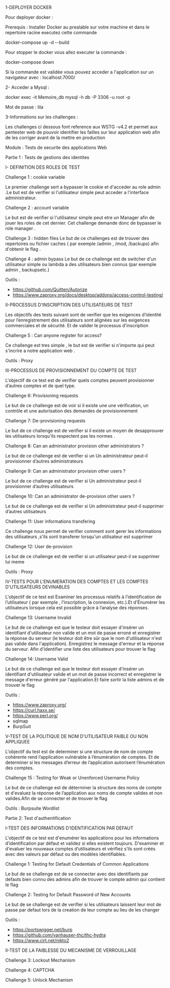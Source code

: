 1-DEPLOYER DOCKER 

Pour deployer docker :

Prerequis : Installer Docker au prealable sur votre machine et dans le repertoire racine  executez cette commande  

docker-compose up -d --build

Pour stopper le docker vous allez executer la commande :

docker-compose down 

Si la commande est validée vous pouvez acceder a l'application sur un navigateur avec : localhost:7000/

2- Acceder a Mysql :

docker exec -it Memoire_db mysql -h db -P 3306 -u root -p

Mot de passe : lila

3-Informations sur les challenges :

Les challenges ci dessous font reference aux WSTG -v4.2 et permet aux pentester web de pouvoir identifier les failles sur leur application web afin de les corriger avant de la mettre en  production

Module : Tests de securite des applications Web 
 
Partie 1 : Tests de gestions des identites

 I- DEFINITION DES ROLES DE TEST 


Challenge 1 : cookie variable 

Le premier challenge sert a bypasser le cookie et d'acceder au role admin .Le but est de verifier si l'utilisateur simple peut acceder a l'interface administrateur.

Challenge 2 : account variable

Le but est de verifier si l'utilisateur simple peut etre un Manager afin de jouer les roles de cet dernier.
Cet challenge demande donc de bypasser le role manager .

Challenge 3 : hidden files
Le but de ce challenges est de trouver des repertoires ou fichier caches ( par exemple /admin , /mod, /backups) afin d'obtenir le flag .

Challenge 4 : admin bypass
Le but de ce challenge est de switcher d'un utilisateur simple ou lambda a des utilisateurs bien connus  (par exemple admin , backupsetc.)

Outils :

- https://github.com/Quitten/Autorize
- https://www.zaproxy.org/docs/desktop/addons/access-control-testing/

II-PROCESSUS D'INSCRIPTION DES UTILISATEURS DE TEST 

Les objectifs des tests suivant sont de verifier que les  exigences d’identité pour l’enregistrement des utilisateurs sont alignées sur les exigences commerciales et de sécurité. Et de valider le processus d'inscription 

Challenge 5 : Can anyone register for access?

Ce challenge est tres simple , le but est de verifier si n'importe qui peut s'incrire a notre application web .

Outils : Proxy

III-PROCESSUS DE PROVISIONNEMENT DU COMPTE DE TEST 
 
 L'objectif de ce test est  de verifier  quels comptes peuvent provisionner d’autres comptes et de quel type.

Challenge 6: Provisioning requests

Le but de ce challenge est de voir si il existe une une vérification, un contrôle et une autorisation des demandes de provisionnement

Challenge 7: De-provisioning requests

Le but de ce challenge est de verifier si il existe un moyen de desapprouver les utilisateurs lorsqu'ils respectent pas les normes .

Challenge 8: Can an administrator provision other administrators ? 

Le but de ce challenge est de verifier si un Un administrateur peut-il provisionner d’autres administrateurs

Challenge 9: Can an administrator provision other users ?

Le but de ce challenge est de verifier si  Un administrateur peut-il provisionner d’autres utilisateurs 

Challenge 10: Can an administrator de-provision other users ?

Le but de ce challenge est de verifier si  Un administrateur peut-il supprimer d’autres utilisateurs 

Challenge 11: User informations transfering

Ce challenge nous permet de verifier comment sont gerer les informations des utilisateurs ,s'ils sont transferer lorsqu'un utilisateur est supprimer 

Challenge 12: User de-provision

Le but de ce challenge est de verifier si un utilisateur  peut-il se supprimer lui meme

Outils : Proxy

IV-TESTS POUR L'ENUMERATION DES COMPTES ET LES COMPTES D'UTILISATEURS DEVINABLES 

L'objectif de ce test est Examiner les processus relatifs à l’identification de l’utilisateur ( par exemple , l’inscription, la connexion, etc.).Et d'Énumérer les utilisateurs lorsque cela est possible grâce à l’analyse des réponses.

Challenge 13: Username Invalid

Le but de ce challenge est que le testeur doit  essayer d'insérer un identifiant d'utilisateur non valide et un mot de passe erroné et enregistrer la réponse du serveur (le testeur doit être sûr que le nom d'utilisateur n'est pas valide dans l'application). Enregistrez le message d'erreur et la réponse du serveur. Afin d'identifier une liste des utilisateurs pour trouver le flag 

Challenge 14: Username Valid

 Le but de ce challenge est que le testeur doit essayer d'insérer un identifiant d'utilisateur valide et un mot de passe incorrect et enregistrer le message d'erreur généré par l'application.Et faire sortir la liste admins et de trouver le flag 

Outils : 
- https://www.zaproxy.org/
- https://curl.haxx.se/
- https://www.perl.org/
- sqlmap 
- BurpSuit

V-TEST DE LA POLITIQUE DE NOM D'UTILISATEUR FAIBLE OU NON APPLIQUEE

L'objectif du test est de determiner si une structure de nom de compte cohérente rend l’application vulnérable à l’énumération de comptes. Et de determiner  si les messages d’erreur de l’application autorisent l’énumération des comptes.


Challenge 15 : Testing for Weak or Unenforced Username Policy

Le but de ce challenge est de déterminer la structure des noms de compte et d'evaluez la réponse de l’application aux noms de compte valides et non valides.Afin de se connecter et de trouver le flag 

Outils :
Burpsuite
Wordlist

Partie 2: Test d'authentification

I-TEST DES INFORMATIONS D'IDENTIFICATION PAR DEFAUT

L'objectif de ce test est d'enumérer les applications pour les informations d’identification par défaut et validez si elles existent toujours. 
D'examiner  et d'evaluer les nouveaux comptes d’utilisateurs et vérifiez s’ils sont créés avec des valeurs par défaut ou des modèles identifiables.

Challenge 1: Testing for Default Credentials of Common Applications

Le but de se challenge est de se connecter avec des identifiants par defauts bien connu des admins afin de trouver le compte admin qui contient le flag 

Challenge 2: Testing for Default Password of New Accounts

Le but de se challenge est de verifier si les utilisateurs laissent leur mot de passe par defaut lors de la creation de leur compte au lieu de les changer 

Outils :
- https://portswigger.net/burp
- https://github.com/vanhauser-thc/thc-hydra
- https://www.cirt.net/nikto2

II-TEST DE LA FAIBLESSE DU MECANISME DE VERROUILLAGE 

Challenge 3: Lockout Mechanism

Challenge 4: CAPTCHA

Challenge 5: Unlock Mechanism